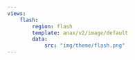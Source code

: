 ```yaml
---
views:
    flash:
        region: flash
        template: anax/v2/image/default
        data:
            src: "img/theme/flash.png"
---
```

